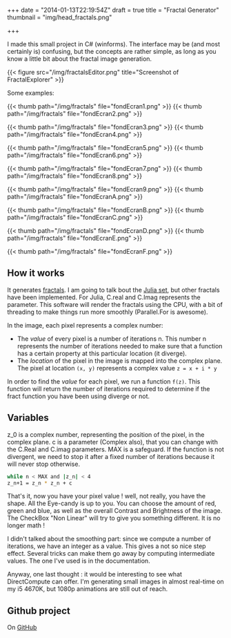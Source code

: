 +++
date = "2014-01-13T22:19:54Z"
draft = true
title = "Fractal Generator"
thumbnail = "img/head_fractals.png"

+++

I made this small project in C# (winforms). The interface may be (and most certainly is) confusing, but the concepts are rather simple, as long as you know a little bit about the fractal image generation.

{{< figure src="/img/fractalsEditor.png" title="Screenshot of FractalExplorer" >}}

Some examples:

{{< thumb path="/img/fractals" file="fondEcran1.png" >}}
{{< thumb path="/img/fractals" file="fondEcran2.png" >}}

{{< thumb path="/img/fractals" file="fondEcran3.png" >}}
{{< thumb path="/img/fractals" file="fondEcran4.png" >}}

{{< thumb path="/img/fractals" file="fondEcran5.png" >}}
{{< thumb path="/img/fractals" file="fondEcran6.png" >}}

{{< thumb path="/img/fractals" file="fondEcran7.png" >}}
{{< thumb path="/img/fractals" file="fondEcran8.png" >}}

{{< thumb path="/img/fractals" file="fondEcran9.png" >}}
{{< thumb path="/img/fractals" file="fondEcranA.png" >}}

{{< thumb path="/img/fractals" file="fondEcranB.png" >}}
{{< thumb path="/img/fractals" file="fondEcranC.png" >}}

{{< thumb path="/img/fractals" file="fondEcranD.png" >}}
{{< thumb path="/img/fractals" file="fondEcranE.png" >}}

{{< thumb path="/img/fractals" file="fondEcranF.png" >}}

## How it works

It generates [fractals](https://en.wikipedia.org/wiki/Fractal). I am going to talk bout the [Julia set](https://en.wikipedia.org/wiki/Julia_set), but other fractals have been implemented. For Julia, C.real and C.Imag represents the parameter. This software will render the fractals using the CPU, with a bit of threading to make things run more smoothly (Parallel.For is awesome).

In the image, each pixel represents a complex number:

- The *value* of every pixel is a number of iterations n. This number n represents the number of iterations needed to make sure that a function has a certain property at this particular location (it diverge).
- The *location* of the pixel in the image is mapped into the complex plane. The pixel at location `(x, y)` represents a complex value `z = x + i * y`

In order to find the *value* for each pixel, we run a function `f(z)`. This function will return the number of iterations required to determine if the fract function you have been using diverge or not.

## Variables

z_0 is a complex number, representing the position of the pixel, in the complex plane.
c is a parameter (Complex also), that you can change with the C.Real and C.imag parameters.
MAX is a safeguard. If the function is not divergent, we need to stop it after a fixed number of iterations because it will never stop otherwise.

~~~bash
while n < MAX and |z_n| < 4
z_n+1 = z_n * z_n + c
~~~

That's it, now you have your pixel value ! well, not really, you have the shape. All the Eye-candy is up to you. You can choose the amount of red, green and blue, as well as the overall Contrast and Brightness of the image. The CheckBox "Non Linear" will try to give you something different. It is no longer math !

I didn't talked about the smoothing part: since we compute a number of iterations, we have an integer as a value. This gives a not so nice step effect. Several tricks can make them go away by computing intermediate values. The one I've used is in the documentation.

Anyway, one last thought : it would be interesting to see what DirectCompute can offer. I'm generating small images in almost real-time on my i5 4670K, but 1080p animations are still out of reach.

## Github project

On [GitHub](https://github.com/Blizarre/FractalExplorer)
